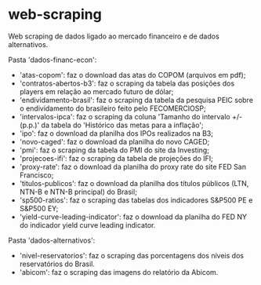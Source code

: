 # web-scraping
Web scraping de dados ligado ao mercado financeiro e de dados alternativos.

Pasta 'dados-financ-econ':
- 'atas-copom': faz o download das atas do COPOM (arquivos em pdf);
- 'contratos-abertos-b3': faz o scraping da tabela das posições dos players em relação ao mercado futuro de dólar;
- 'endividamento-brasil': faz o scraping da tabela da pesquisa PEIC sobre o endividamento do brasileiro feito pelo FECOMERCIOSP;
- 'intervalos-ipca': faz o scraping da coluna 'Tamanho do intervalo +/- (p.p.)' da tabela do 'Histórico das metas para a inflação';
- 'ipo': faz o download da planilha dos IPOs realizados na B3;
- 'novo-caged': faz o download da planilha do novo CAGED;
- 'pmi': faz o scraping da tabela do PMI do site da Investing;
- 'projecoes-ifi': faz o scraping da tabela de projeções do IFI;
- 'proxy-rate': faz o download da planilha do proxy rate do site FED San Francisco;
- 'titulos-publicos': faz o download da planilha dos títulos públicos (LTN, NTN-B e NTN-B principal) do Brasil;
- 'sp500-ratios': faz o scraping das tabelas dos indicadores S&P500 PE e S&P500 EY;
- 'yield-curve-leading-indicator': faz o download da planilha do FED NY do indicador yield curve leading indicator.

Pasta 'dados-alternativos':
- 'nivel-reservatorios': faz o scraping das porcentagens dos níveis dos reservatórios do Brasil.
- 'abicom': faz o scraping das imagens do relatório da Abicom.
